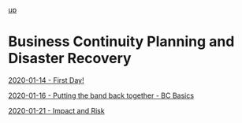 [up](../../../index.md)

# Business Continuity Planning and Disaster Recovery

[2020-01-14 - First Day!](./2020-01-14.md)

[2020-01-16 - Putting the band back together - BC Basics](./2020-01-16.md)

[2020-01-21 - Impact and Risk](./2020-01-21.md)
